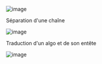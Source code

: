 ![image](https://user-images.githubusercontent.com/42692272/157465377-096de7c4-d930-43f6-b528-4133b7b5aca1.png)

Séparation d'une chaîne 

![image](https://user-images.githubusercontent.com/42692272/158624645-80bced3e-ae01-4822-a0ef-3761fce2e63c.png)

Traduction d'un algo et de son entête 

![image](https://user-images.githubusercontent.com/42692272/158630538-e1613445-77aa-4d99-bdd6-cd50bad1d27f.png)

